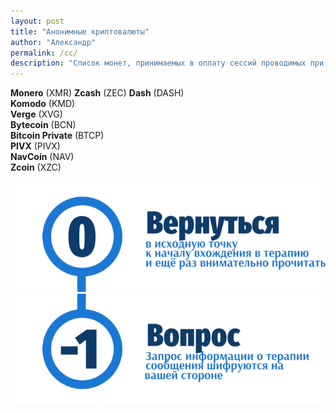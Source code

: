 ```yaml
---
layout: post
title: "Анонимные криптовалюты"
author: "Александр"
permalink: /cc/
description: "Список монет, принимаемых в оплату сессий проводимых при условии максимальной защиты анонимности сеансов"
---
```


**Monero** (XMR)
**Zcash** (ZEC)
**Dash** (DASH)  
**Komodo** (KMD)  
**Verge** (XVG)  
**Bytecoin** (BCN)  
**Bitcoin Private** (BTCP)  
**PIVX** (PIVX)  
**NavCoin** (NAV)  
**Zcoin** (XZC)

<a href="/">![Psychotherapy for Russian-speaking IT professionals](/_img/0.png)</a>
<a href="https://bit.ly/3yhBEb4" target=_blank>![Вопросы ответы для пациента психотерапевта](/_img/-1.png)</a>

